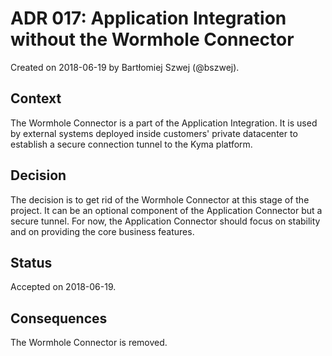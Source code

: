 # ADR 017: Application Integration without the Wormhole Connector

Created on 2018-06-19 by Bartłomiej Szwej (@bszwej).

## Context

The Wormhole Connector is a part of the Application Integration. It is used by external systems deployed inside customers' private datacenter to establish a secure connection tunnel to the Kyma platform.

## Decision

The decision is to get rid of the Wormhole Connector at this stage of the project. It can be an optional component of the Application Connector but a secure tunnel. For now, the Application Connector should focus on stability and on providing the core business features.

## Status

Accepted on 2018-06-19.

## Consequences

The Wormhole Connector is removed.
